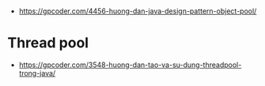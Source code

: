 #
- https://gpcoder.com/4456-huong-dan-java-design-pattern-object-pool/

# Thread pool
- https://gpcoder.com/3548-huong-dan-tao-va-su-dung-threadpool-trong-java/